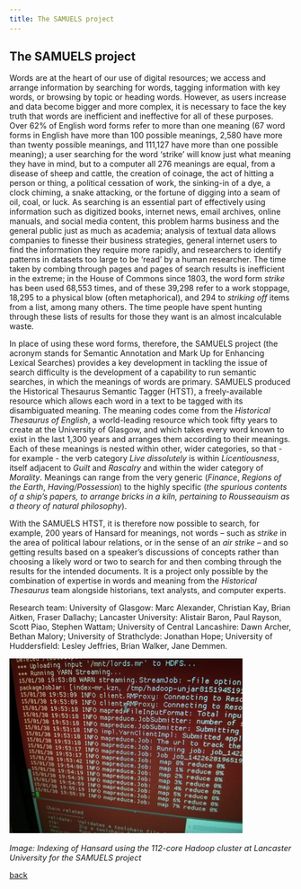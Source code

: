 ```yaml
---
title: The SAMUELS project
---
```


## The SAMUELS project

Words are at the heart of our use of digital resources; we access and arrange information by searching for words, tagging information with key words, or browsing by topic or heading words. However, as users increase and data become bigger and more complex, it is necessary to face the key truth that words are inefficient and ineffective for all of these purposes. Over 62% of English word forms refer to more than one meaning (67 word forms in English have more than 100 possible meanings, 2,580 have more than twenty possible meanings, and 111,127 have more than one possible meaning); a user searching for the word ‘strike’ will know just what meaning they have in mind, but to a computer all 276 meanings are equal, from a disease of sheep and cattle, the creation of coinage, the act of hitting a person or thing, a political cessation of work, the sinking-in of a dye, a clock chiming, a snake attacking, or the fortune of digging into a seam of oil, coal, or luck. As searching is an essential part of effectively using information such as digitized books, internet news, email archives, online manuals, and social media content, this problem harms business and the general public just as much as academia; analysis of textual data allows companies to finesse their business strategies, general internet users to find the information they require more rapidly, and researchers to identify patterns in datasets too large to be ‘read’ by a human researcher. The time taken by combing through pages and pages of search results is inefficient in the extreme; in the House of Commons since 1803, the word form *strike* has been used 68,553 times, and of these 39,298 refer to a work stoppage, 18,295 to a physical blow (often metaphorical), and 294 to *striking off* items from a list, among many others. The time people have spent hunting through these lists of results for those they want is an almost incalculable waste.

In place of using these word forms, therefore, the SAMUELS project (the acronym stands for Semantic Annotation and Mark Up for Enhancing Lexical Searches) provides a key development in tackling the issue of search difficulty is the development of a capability to run semantic searches, in which the meanings of words are primary. SAMUELS produced the Historical Thesaurus Semantic Tagger (HTST), a freely-available resource which allows each word in a text to be tagged with its disambiguated meaning. The meaning codes come from the _Historical Thesaurus of English_, a world-leading resource which took fifty years to create at the University of Glasgow, and which takes every word known to exist in the last 1,300 years and arranges them according to their meanings. Each of these meanings is nested within other, wider categories, so that - for example - the verb category *Live dissolutely* is within *Licentiousness*, itself adjacent to *Guilt* and *Rascalry* and within the wider category of *Morality*. Meanings can range from the very generic (*Finance*, *Regions of the Earth*, *Having/Possession*) to the highly specific (*the spurious contents of a ship’s papers, to arrange bricks in a kiln, pertaining to Rousseauism as a theory of natural philosophy*).

With the SAMUELS HTST, it is therefore now possible to search, for example, 200 years of Hansard for meanings, not words – such as *strike* in the area of political labour relations, or in the sense of an *air strike* – and so getting results based on a speaker’s discussions of concepts rather than choosing a likely word or two to search for and then combing through the results for the intended documents. It is a project only possible by the combination of expertise in words and meaning from the _Historical Thesaurus_ team alongside historians, text analysts, and computer experts.

Research team: University of Glasgow: Marc Alexander, Christian Kay, Brian Aitken, Fraser Dallachy; Lancaster University: Alistair Baron, Paul Rayson, Scott Piao, Stephen Wattam; University of Central Lancashire: Dawn Archer, Bethan Malory; University of Strathclyde: Jonathan Hope; University of Huddersfield: Lesley Jeffries, Brian Walker, Jane Demmen.

![Image: Indexing of Hansard using the 112-core Hadoop cluster at Lancaster University for the SAMUELS project](Images/16.jpg)

_Image: Indexing of Hansard using the 112-core Hadoop cluster at Lancaster University for the SAMUELS project_

[back](../)